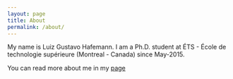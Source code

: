 ```yaml
---
layout: page
title: About
permalink: /about/
---
```


My name is Luiz Gustavo Hafemann. I am a Ph.D. student at ÉTS - École de technologie supérieure (Montreal - Canada) since May-2015. 

You can read more about me in my [page](http://www.inf.ufpr.br/lghafemann)
